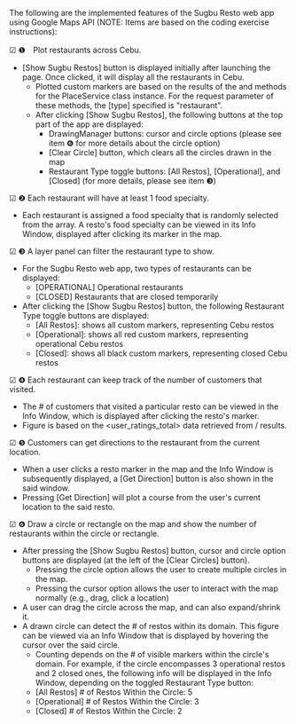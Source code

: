 The following are the implemented features of the Sugbu Resto web app using Google Maps API (NOTE: Items are based on the coding exercise instructions):

☑︎ ❶　Plot restaurants across Cebu.
- [Show Sugbu Restos] button is displayed initially after launching the page. Once clicked, it will display all the restaurants in Cebu.
	- Plotted custom markers are based on the results of the <nearbySearch> and <textSearch> methods for the PlaceService class instance. For the request parameter of these methods, the [type] specified is "restaurant".
	- After clicking [Show Sugbu Restos], the following buttons at the top part of the app are displayed:
		- DrawingManager buttons: cursor and circle options (please see item ❻ for more details about the circle option)
		- [Clear Circle] button, which clears all the circles drawn in the map
		- Restaurant Type toggle buttons: [All Restos], [Operational], and [Closed] (for more details, please see item ❸)

☑︎ ❷ Each restaurant will have at least 1 food specialty.
- Each restaurant is assigned a food specialty that is randomly selected from the <foodSpecialtyList> array. A resto's food specialty can be viewed in its Info Window, displayed after clicking its marker in the map.

☑︎ ❸ A layer panel can filter the restaurant type to show.
- For the Sugbu Resto web app, two types of restaurants can be displayed:
	- [OPERATIONAL] Operational restaurants
	- [CLOSED] Restaurants that are closed temporarily
- After clicking the [Show Sugbu Restos] button, the following Restaurant Type toggle buttons are displayed:
	- [All Restos]: shows all custom markers, representing Cebu restos
	- [Operational]: shows all red custom markers, representing operational Cebu restos
	- [Closed]: shows all black custom markers, representing closed Cebu restos

☑︎ ❹ Each restaurant can keep track of the number of customers that visited.
- The # of customers that visited a particular resto can be viewed in the Info Window, which is displayed after clicking the resto's marker.
- Figure is based on the <user_ratings_total> data retrieved from <nearbySearch>/<textSearch> results.

☑︎ ❺ Customers can get directions to the restaurant from the current location.
- When a user clicks a resto marker in the map and the Info Window is subsequently displayed, a [Get Direction] button is also shown in the said window.
- Pressing [Get Direction] will plot a course from the user's current location to the said resto.

☑︎ ❻ Draw a circle or rectangle on the map and show the number of restaurants within the circle or rectangle.
- After pressing the [Show Sugbu Restos] button, cursor and circle option buttons are displayed (at the left of the [Clear Circles] button).
	- Pressing the circle option allows the user to create multiple circles in the map.
	- Pressing the cursor option allows the user to interact with the map normally (e.g., drag, click a location)
- A user can drag the circle across the map, and can also expand/shrink it.
- A drawn circle can detect the # of restos within its domain. This figure can be viewed via an Info Window that is displayed by hovering the cursor over the said circle.
	- Counting depends on the # of visible markers within the circle's domain. For example, if the circle encompasses 3 operational restos and 2 closed ones, the following info will be displayed in the Info Window, depending on the toggled Restaurant Type button:
	- [All Restos] # of Restos Within the Circle: 5
	- [Operational] # of Restos Within the Circle: 3
	- [Closed] # of Restos Within the Circle: 2
